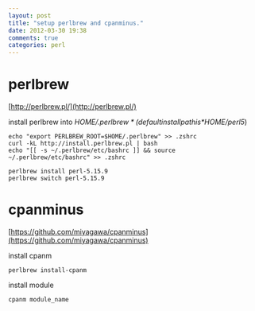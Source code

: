 ```yaml
---
layout: post
title: "setup perlbrew and cpanminus."
date: 2012-03-30 19:38
comments: true
categories: perl
---
```


# perlbrew
[http://perlbrew.pl/](http://perlbrew.pl/)

install perlbrew into *$HOME/.perlbrew* (default install path is *$HOME/perl5*)

    echo "export PERLBREW_ROOT=$HOME/.perlbrew" >> .zshrc
    curl -kL http://install.perlbrew.pl | bash
    echo "[[ -s ~/.perlbrew/etc/bashrc ]] && source ~/.perlbrew/etc/bashrc" >> .zshrc

    perlbrew install perl-5.15.9
    perlbrew switch perl-5.15.9
    
# cpanminus
[https://github.com/miyagawa/cpanminus](https://github.com/miyagawa/cpanminus)

install cpanm 

    perlbrew install-cpanm

install module

    cpanm module_name

